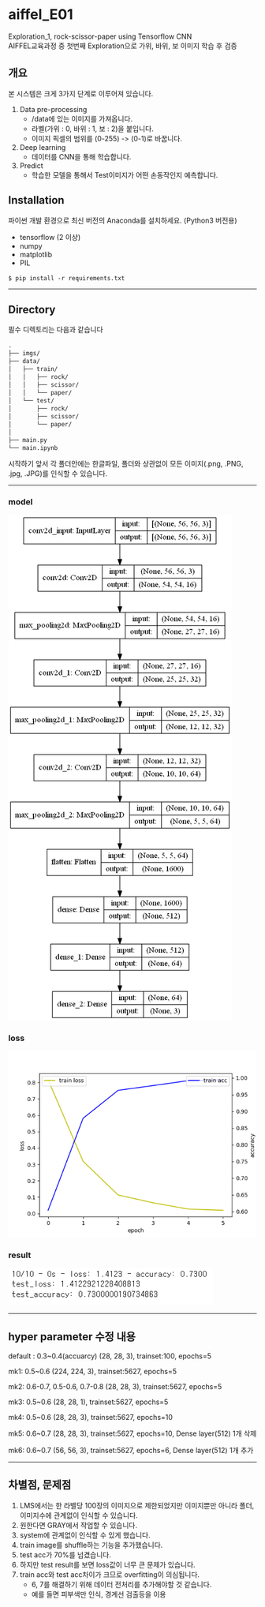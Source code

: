 # aiffel_E01
Exploration_1, rock-scissor-paper using Tensorflow CNN    
AIFFEL교육과정 중 첫번째 Exploration으로 가위, 바위, 보 이미지 학습 후 검증

## 개요
본 시스템은 크게 3가지 단계로 이루어져 있습니다.
1. Data pre-processing
    - /data에 있는 이미지를 가져옵니다.
    - 라벨(가위 : 0, 바위 : 1, 보 : 2)을 붙입니다.
    - 이미지 픽셀의 범위를 (0-255) -> (0-1)로 바꿉니다.
2. Deep learning
    - 데이터를 CNN을 통해 학습합니다.
3. Predict
    - 학습한 모델을 통해서 Test이미지가 어떤 손동작인지 예측합니다.

## Installation
파이썬 개발 환경으로 최신 버전의 Anaconda를 설치하세요. (Python3 버전용)
* tensorflow (2 이상)
* numpy
* matplotlib
* PIL

```
$ pip install -r requirements.txt
```

------------
## Directory
필수 디렉토리는 다음과 같습니다
```
.
├── imgs/
├── data/
│   ├── train/
│   │   ├── rock/
│   │   ├── scissor/
│   │   └── paper/
│   └── test/
│       ├── rock/
│       ├── scissor/
│       └── paper/
│
├── main.py
└── main.ipynb
```
시작하기 앞서 각 폴더안에는 한글파일, 폴더와 상관없이 모든 이미지(.png, .PNG, .jpg, .JPG)를 인식할 수 있습니다.

------------
### model

![model](./imgs/model.png)

### loss

![loss](./imgs/loss.png)

### result

![result](./imgs/result.PNG)

------------
## hyper parameter 수정 내용
default : 0.3~0.4(accuarcy)
(28, 28, 3), trainset:100, epochs=5

mk1: 0.5~0.6
(224, 224, 3), trainset:5627, epochs=5

mk2: 0.6-0.7, 0.5-0.6, 0.7-0.8
(28, 28, 3), trainset:5627, epochs=5

mk3: 0.5~0.6
(28, 28, 1), trainset:5627, epochs=5

mk4: 0.5~0.6
(28, 28, 3), trainset:5627, epochs=10

mk5: 0.6~0.7
(28, 28, 3), trainset:5627, epochs=10, Dense layer(512) 1개 삭제

mk6: 0.6~0.7
(56, 56, 3), trainset:5627, epochs=6, Dense layer(512) 1개 추가

------------
## 차별점, 문제점
1. LMS에서는 한 라벨당 100장의 이미지으로 제한되었지만 이미지뿐만 아니라 폴더, 이미지수에 관계없이 인식할 수 있습니다.
2. 원한다면 GRAY에서 작업할 수 있습니다.
3. system에 관계없이 인식할 수 있게 했습니다.
4. train image를 shuffle하는 기능을 추가했습니다.
5. test acc가 70%를 넘겼습니다.
6. 하지만 test result를 보면 loss값이 너무 큰 문제가 있습니다.
7. train acc와 test acc차이가 크므로 overfitting이 의심됩니다.
    - 6, 7를 해결하기 위해 데이터 전처리를 추가해야할 것 같습니다. 
    - 예를 들면 피부색만 인식, 경계선 검출등을 이용

